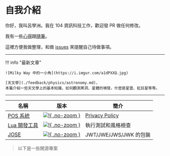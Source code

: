 # 自我介紹

你好，我叫呂學洲。我在 104 資訊科技工作，歡迎發 PR 做任何修改。

我有一些[心得](feedback/index.md)跟[隨筆](essay/index.md)。

這裡方便我做整理，和做 [issues](https://github.com/evan361425/evan361425.github.io/issues) 來提醒自己待做事項。

---

!!! info "最新文章"

    ![Milky Way 中的一小角](https://i.imgur.com/a1dPXXQ.jpg)

    [天文學](./feedback/physics/astronomy.md)，
    本篇介紹一些天文學上的基本知識，如何觀測黑洞、星體的噴發，什麼是星雲、紅巨星等等。

---

| 名稱 | 版本 | 簡介 |
| - | - | - |
| [POS 系統][pos-system]  | [![!][ps-badge]{ .no-zoom }][ps-ver]    | [Privacy Policy][ps-intro] |
| [Lua 開發工具][lua-cook] | [![!][lc-badge]{ .no-zoom }][lc-docker] | 執行測試和風格檢查 |
| [JOSE][ts-jose]        | [![!][tj-badge]{ .no-zoom }][tj-ver]     | JWT/JWE/JWS/JWK 的包裝 |

> 以下是一些開源專案

[pos-system]: https://github.com/evan361425/flutter-pos-system
[ps-ver]: https://github.com/evan361425/flutter-pos-system/releases/latest
[ps-badge]: https://img.shields.io/github/v/tag/evan361425/flutter-pos-system?label=%20&style=for-the-badge&logo=github
[ps-intro]: https://evan361425.github.io/flutter-pos-system/PRIVACY_POLICY/
[lua-cook]: https://github.com/evan361425/playground-docker/tree/master/lua-cook/README.md
[lc-docker]: https://hub.docker.com/r/shuehchoulu/lua-cook
[lc-badge]: https://img.shields.io/docker/v/shuehchoulu/lua-cook
[ts-jose]: https://github.com/evan361425/ts-jose
[tj-badge]: https://img.shields.io/github/v/tag/evan361425/ts-jose?label=%20&style=for-the-badge&logo=github
[tj-ver]: https://github.com/evan361425/ts-jose/releases/latest
